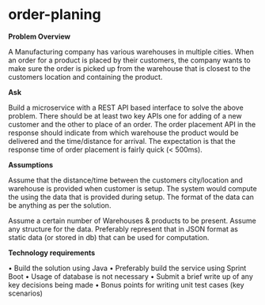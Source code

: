 # order-planing

 
**Problem Overview** 
 
A  Manufacturing  company  has  various  warehouses  in  multiple  cities.  When  an  order  for  a 
product is placed by their customers, the company wants to make sure the order is picked up 
from the warehouse that is closest to the customers location and containing the product. 
 
**Ask**
 
Build a microservice with a REST API based interface to solve the above problem. There should 
be at least two key APIs one for adding of a new customer and the other to place of an order. 
The order placement API in the response should indicate from which warehouse the product 
would be delivered and the time/distance for arrival. The expectation is that the response time 
of order placement is fairly quick (< 500ms).  
 
**Assumptions**
 
Assume that the distance/time between the customers city/location and warehouse is provided 
when customer is setup. The system would compute the using the data that is provided during 
setup. The format of the data can be anything as per the solution. 
  
Assume a certain number of Warehouses & products to be present. Assume any structure for 
the data. Preferably represent that in JSON format as static data (or stored in db) that can be 
used for computation.  
 
 
**Technology requirements** 
 
• Build the solution using Java 
• Preferably build the service using Sprint Boot 
• Usage of database is not necessary 
• Submit a brief write up of any key decisions being made 
• Bonus points for writing unit test cases (key scenarios) 
